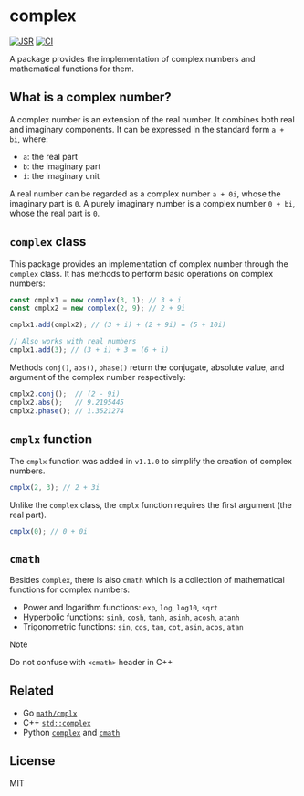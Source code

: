 # complex

[![JSR](https://jsr.io/badges/@babia/complex)](https://jsr.io/@babia/complex)
[![CI](https://github.com/babiabeo/complex/actions/workflows/ci.yml/badge.svg)](https://github.com/babiabeo/complex/actions/workflows/ci.yml)

A package provides the implementation of complex numbers and mathematical functions
for them.

## What is a complex number?

A complex number is an extension of the real number. It combines both real and
imaginary components. It can be expressed in the standard form `a + bi`, where:

- `a`: the real part
- `b`: the imaginary part
- `i`: the imaginary unit

A real number can be regarded as a complex number `a + 0i`, whose the imaginary
part is `0`. A purely imaginary number is a complex number `0 + bi`, whose the
real part is `0`.

## `complex` class

This package provides an implementation of complex number through the `complex`
class. It has methods to perform basic operations on complex numbers:

```ts
const cmplx1 = new complex(3, 1); // 3 + i
const cmplx2 = new complex(2, 9); // 2 + 9i

cmplx1.add(cmplx2); // (3 + i) + (2 + 9i) = (5 + 10i)

// Also works with real numbers
cmplx1.add(3); // (3 + i) + 3 = (6 + i)
```

Methods `conj()`, `abs()`, `phase()` return the conjugate, absolute value, and
argument of the complex number respectively:

```ts
cmplx2.conj();  // (2 - 9i)
cmplx2.abs();   // 9.2195445
cmplx2.phase(); // 1.3521274
```

## `cmplx` function

The `cmplx` function was added in `v1.1.0` to simplify the creation of complex numbers.

```ts
cmplx(2, 3); // 2 + 3i
```

Unlike the `complex` class, the `cmplx` function requires the first argument
(the real part).

```ts
cmplx(0); // 0 + 0i
```

## `cmath`

Besides `complex`, there is also `cmath` which is a collection of mathematical functions
for complex numbers:

- Power and logarithm functions: `exp`, `log`, `log10`, `sqrt`
- Hyperbolic functions: `sinh`, `cosh`, `tanh`, `asinh`, `acosh`, `atanh`
- Trigonometric functions: `sin`, `cos`, `tan`, `cot`, `asin`, `acos`, `atan` 

> [!NOTE]
> Do not confuse with `<cmath>` header in C++

## Related

- Go [`math/cmplx`](https://pkg.go.dev/math/cmplx)
- C++ [`std::complex`](https://en.cppreference.com/w/cpp/numeric/complex)
- Python [`complex`](https://docs.python.org/3/library/functions.html#complex)
  and [`cmath`](https://docs.python.org/3/library/cmath.html)

## License

MIT
